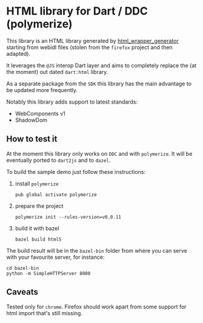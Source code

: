 # HTML library for Dart / DDC (polymerize)

This library is an HTML library generated by [html_wrapper_generator](https://github.com/dam0vm3nt/html_wrapper_generator)
starting from webidl files (stolen from the `firefox` project and then adapted).

It leverages the `@JS` interop Dart layer and aims to completely replace the (at the moment) out dated `dart:html` library.

As a separate package from the `SDK` this library has the main advantage to be updated more frequently.

Notably this library adds support to latest standards:

 - WebComponents v1
 - ShadowDom

## How to test it

At the moment this library only works on `DDC` and with `polymerize`. It will be eventually ported to `dart2js` and to `dazel`.

To build the sample demo just follow these instructions:

 1. install `polymerize`

     `pub global activate polymerize`

 2. prepare the project

     `polymerize init --rules-version=v0.0.11`

 3. build it with bazel

     `bazel build html5`

The build result will be in the `bazel-bin` folder from where you can serve with your favourite server, for instance:

    cd bazel-bin
    python -m SimpleHTTPServer 8000

## Caveats

Tested only for `chrome`. Firefox should work apart from some support for html import that's still missing.
